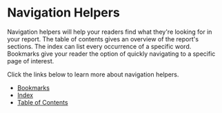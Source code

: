 ﻿<!--
|metadata|
{
    "fileName": "documentengine-navigation-helpers",
    "controlName": "Infragistics Document Library",
    "tags": ["Navigation","Reporting"]
}
|metadata|
-->

# Navigation Helpers

Navigation helpers will help your readers find what they're looking for in your report. The table of contents gives an overview of the report's sections. The index can list every occurrence of a specific word. Bookmarks give your reader the option of quickly navigating to a specific page of interest.

Click the links below to learn more about navigation helpers.

-   [Bookmarks](DocumentEngine-Bookmarks.html "Explains the bookmark functionality available in the document engine.")
-   [Index](DocumentEngine-Index.html "Explains the index functionality available in the document engine.")
-   [Table of Contents](DocumentEngine-Table-of-Contents.html "Explains the table of contents functionality available in the document engine.")

 

 


